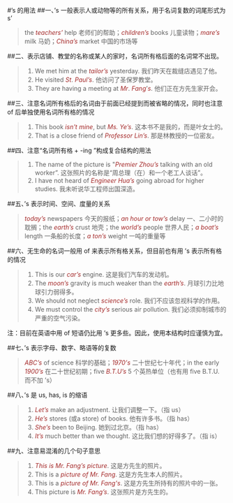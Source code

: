 #’s 的用法
##一、’s 一般表示人或动物等的所有关系，用于名词复数的词尾形式为 s’
>the *teachers’* help 老师们的帮助；*children’s* books 儿童读物；*mare’s* milk 马奶；*China’s* market 中国的市场等

##二、表示店铺、教堂的名称或某人的家时，名词所有格后面的名词常不出现。
>1. We met him at the *tailor’s* yesterday. 我们昨天在裁缝店遇见了他。
>2. He visited *St*. *Paul’s*. 他访问了圣保罗教堂。
>3. They are having a meeting at *Mr*. *Fang*’*s*. 他们正在方先生家开会。

##三、注意名词所有格后的名词由于前面已经提到而被省略的情况，同时也注意 of 后单独使用名词所有格的情况
>1. This book *isn't mine*, but *Ms. Ye’s*. 这本书不是我的，而是叶女士的。
>2. That is a close friend of *Professor Lin’s*. 那是林教授的一位密友。

##四、注意“名词所有格 + -ing ”构成复合结构的用法
>1. The name of the picture is "*Premier Zhou’s* talking with an old worker”. 这张照片的名称是“周总理（在）和一个老工人谈话”。
>2. I have not heard of *Engineer Hua’s* going abroad for higher studies. 我未听说华工程师出国深造。

##五、’s 表示时间、空间、度量的关系
>*today’s* newspapers 今天的报纸；*an hour or tow’s* delay 一、二小时的耽搁；the *earth’s* crust 地壳；the *world’s* people 世界人民；*a boat’s* length 一条船的长度；*a ton’s* weight 一吨的重量等

##六、无生命的名词一般用 of 来表示所有格关系，但目前也有用 ’s 表示所有格的情况
>1. This is our *car’s* engine. 这是我们汽车的发动机。
>2. The *moon’s* gravity is much weaker than the *earth’s*. 月球引力比地球引力弱得多。
>3. We should not neglect *science’s* role. 我们不应该忽视科学的作用。
>4. We must control the *city’s* serious air pollution. 我们必须抑制城市的严重的空气污染。

注：目前在英语中用 of 短语仍比用 ’s 更多些。因此，使用本结构时应谨慎为宜。

##七、’s 表示字母、数字、略语等的复数
>*ABC’s* of science 科学的基础；*1970’s* 二十世纪七十年代；in the early *1900’s* 在二十世纪初期；five *B.T.U’s* 5 个英热单位（也有用 five B.T.U. 而不加 ’s）

##八、’s 是 us, has, is 的缩语
>1. *Let’s* make an adjustment. 让我们调整一下。（指 us）
>2. *He’s* stores (或a store) of books. 他有许多书。（指 has）
>3. *She’s* been to Beijing. 她到过北京。（指 has）
>4. *It’s* much better than we thought. 这比我们想的好得多了。（指 is）

##九、注意易混淆的几个句子意思
>1. *This is  Mr. Fang’s picture*. 这是方先生的照片。
>2. This is a *picture of Mr. Fang*. 这是方先生本人的照片。
>3. This is a *picture of Mr. Fang's*. 这是方先生所持有的照片中的一张。
>4. This picture is *Mr. Fang’s*. 这张照片是方先生的。

<style>em {color: brown;}</style>